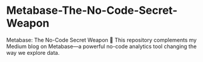 # Metabase-The-No-Code-Secret-Weapon
Metabase: The No-Code Secret Weapon 🚀 This repository complements my Medium blog on Metabase—a powerful no-code analytics tool changing the way we explore data.
